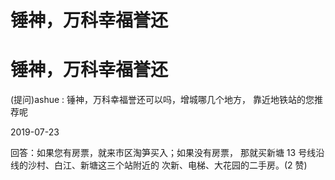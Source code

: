# 锤神，万科幸福誉还

# 锤神，万科幸福誉还

(提问)ashue : 锤神，万科幸福誉还可以吗，增城哪几个地方， 靠近地铁站的您推荐呢

2019-07-23

回答：如果您有房票，就来市区淘笋买入；如果没有房票， 那就买新塘 13 号线沿线的沙村、白江、新塘这三个站附近的 次新、电梯、大花园的二手房。(2 赞)